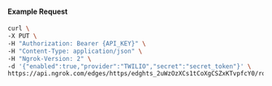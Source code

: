 <!-- Code generated for API Clients. DO NOT EDIT. -->

#### Example Request

```bash
curl \
-X PUT \
-H "Authorization: Bearer {API_KEY}" \
-H "Content-Type: application/json" \
-H "Ngrok-Version: 2" \
-d '{"enabled":true,"provider":"TWILIO","secret":"secret_token"}' \
https://api.ngrok.com/edges/https/edghts_2uWzOzXCs1tCoXgCSZxKTvpfcY0/routes/edghtsrt_2uWzOsgNJdmyCRus5kYomAvPfTW/webhook_verification
```
